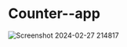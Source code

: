 # Counter--app
![Screenshot 2024-02-27 214817](https://github.com/Shoaib026/Counter--app/assets/101673132/d463758d-d1d6-4f08-9b1c-c03ae9dcb56e)
